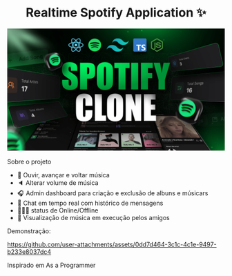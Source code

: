 <h1 align="center">Realtime Spotify Application ✨</h1>

![Image alt](https://github.com/dnlMatos/spotifyClon/blob/f7995ec85fb50175156cedd5d862a4ae7214e1ff/screenshot-for-readme.png)

Sobre o projeto
-   🎸 Ouvir, avançar e voltar música
-   🔈 Alterar volume de música
-   🎧 Admin dashboard para criação e exclusão de albuns e músicars
-   💬 Chat em tempo real com histórico de mensagens
-   👨🏼‍💼 status de Online/Offline
-   👀 Visualização de música em execução pelos amigos




Demonstração:

https://github.com/user-attachments/assets/0dd7d464-3c1c-4c1e-9497-b233e8037dc4



Inspirado em As a Programmer

